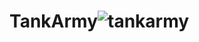 # TankArmy![tankarmy](https://user-images.githubusercontent.com/121312707/235411091-2c5c983c-4d0f-45ef-bbae-097739b2ec4e.png)
